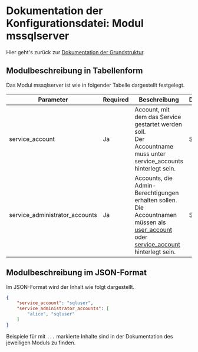 # Dokumentation der Konfigurationsdatei: Modul mssqlserver

Hier geht's zurück zur [Dokumentation der Grundstruktur](./configuration_root.md).

## Modulbeschreibung in Tabellenform

Das Modul mssqlserver ist wie in folgender Tabelle dargestellt festgelegt.

|Parameter           |Required|Beschreibung                               |Datentyp             |Beispiel                 |
|--------------------|--------|-------------------------------------------|---------------------|-------------------------|
|service_account     |Ja      |Account, mit dem das Service gestartet werden soll.<br>Der Accountname muss unter service_accounts hinterlegt sein.|String               |`"sqluser"`                |
|service_administrator_accounts|Ja      |Accounts, die Admin-Berechtigungen erhalten sollen.<br>Die Accountnamen müssen als [user_account](./user_account.md) oder [service_account](./service_account.md) hinterlegt sein.|String[]             |`"alice", "sqluser"`       |

## Modulbeschreibung im JSON-Format

Im JSON-Format wird der Inhalt wie folgt dargestellt.

```json
{
    "service_account": "sqluser",
    "service_administrator_accounts": [
        "alice", "sqluser"
    ]
}
```

Beispiele für mit `...` markierte Inhalte sind in der Dokumentation des jeweiligen Moduls zu finden.
